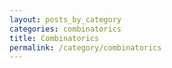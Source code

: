 ```yaml
---
layout: posts_by_category
categories: combinatorics
title: Combinatorics
permalink: /category/combinatorics
---
```

